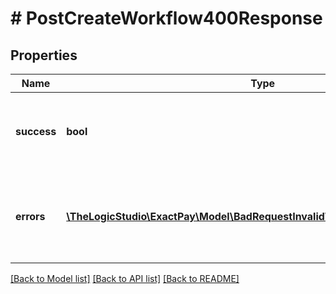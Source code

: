 # # PostCreateWorkflow400Response

## Properties

Name | Type | Description | Notes
------------ | ------------- | ------------- | -------------
**success** | **bool** | Indicates whether the provided Workflow Rule list is valid or not. | [optional]
**errors** | [**\TheLogicStudio\ExactPay\Model\BadRequestInvalidWorkflowErrorErrorsInner[]**](BadRequestInvalidWorkflowErrorErrorsInner.md) | List of errors that the the provided Workflow Rule list contains. | [optional]

[[Back to Model list]](../../README.md#models) [[Back to API list]](../../README.md#endpoints) [[Back to README]](../../README.md)
